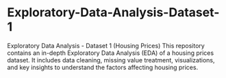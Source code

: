 # Exploratory-Data-Analysis-Dataset-1
Exploratory Data Analysis - Dataset 1 (Housing Prices) This repository contains an in-depth Exploratory Data Analysis (EDA) of a housing prices dataset. It includes data cleaning, missing value treatment, visualizations, and key insights to understand the factors affecting housing prices. 
